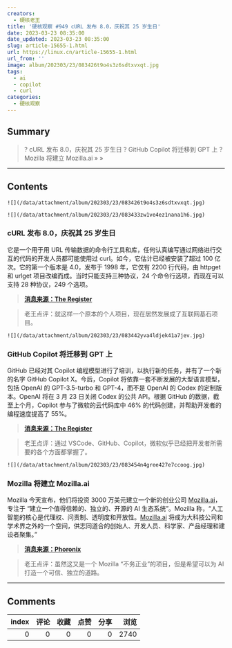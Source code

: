 ```yaml
---
creators:
  - 硬核老王
title: '硬核观察 #949 cURL 发布 8.0，庆祝其 25 岁生日'
date: 2023-03-23 08:35:00
date_updated: 2023-03-23 08:35:00
slug: article-15655-1.html
url: https://linux.cn/article-15655-1.html
url_from: ''
image: album/202303/23/083426t9o4s3z6sdtxvxqt.jpg
tags:
  - ai
  - copilot
  - curl
categories:
  - 硬核观察
---
```


## Summary

> ? cURL 发布 8.0，庆祝其 25 岁生日
> ? GitHub Copilot 将迁移到 GPT 上
> ? Mozilla 将建立 Mozilla.ai
> » 
> »

***

<!-- more -->

## Contents

`![](/data/attachment/album/202303/23/083426t9o4s3z6sdtxvxqt.jpg)`

`![](/data/attachment/album/202303/23/083433zw1ve4ez1nana1h6.jpg)`

### cURL 发布 8.0，庆祝其 25 岁生日

它是一个用于用 URL 传输数据的命令行工具和库，任何认真编写通过网络进行交互的代码的开发人员都可能使用过 curl。如今，它估计已经被安装了超过 100 亿次。它的第一个版本是 4.0，发布于 1998 年，它仅有 2200 行代码，由 httpget 和 urlget 项目改编而成。当时只能支持三种协议，24 个命令行选项，而现在可以支持 28 种协议，249 个选项。

> 
> **[消息来源：The Register](https://www.theregister.com/2023/03/21/curl_project_25)**
> 
> 
> 

> 
> 老王点评：就这样一个原本的个人项目，现在居然发展成了互联网基石项目。
> 
> 
> 

`![](/data/attachment/album/202303/23/083442yva4ldjek41a7jev.jpg)`

### GitHub Copilot 将迁移到 GPT 上

GitHub 已经对其 Copilot 编程模型进行了培训，以执行新的任务，并有了一个新的名字 GitHub Copilot X。今后，Copilot 将依靠一套不断发展的大型语言模型，包括 OpenAI 的 GPT-3.5-turbo 和 GPT-4，而不是 OpenAI 的 Codex 的定制版本。OpenAI 将在 3 月 23 日关闭 Codex 的公共 API。根据 GitHub 的数据，截至上个月，Copilot 参与了微软的云代码库中 46% 的代码创建，并帮助开发者的编程速度提高了 55%。

> 
> **[消息来源：The Register](https://www.theregister.com/2023/03/22/github_copilot_learns_new_tricks/)**
> 
> 
> 

> 
> 老王点评：通过 VSCode、GitHub、Copilot，微软似乎已经把开发者所需要的各个方面都掌握了。
> 
> 
> 

`![](/data/attachment/album/202303/23/083454n4gree427e7ccoog.jpg)`

### Mozilla 将建立 Mozilla.ai

Mozilla 今天宣布，他们将投资 3000 万美元建立一个新的创业公司 [Mozilla.ai](http://mozilla.ai/)，专注于 “建立一个值得信赖的、独立的、开源的 AI 生态系统”。Mozilla 称，“人工智能的核心是代理权、问责制、透明度和开放性。[Mozilla.ai](http://mozilla.ai/) 将成为大科技公司和学术界之外的一个空间，供志同道合的创始人、开发人员、科学家、产品经理和建设者聚集。”

> 
> **[消息来源：Phoronix](https://www.phoronix.com/news/Mozilla.ai)**
> 
> 
> 

> 
> 老王点评：虽然这又是一个 Mozilla “不务正业”的项目，但是希望可以为 AI 打造一个可信、独立的道路。
> 
> 
>

***

## Comments


|   index |   评论 |   收藏 |   点赞 |   分享 |   浏览 |
|--------:|-------:|-------:|-------:|-------:|-------:|
|       0 |      0 |      0 |      0 |      0 |   2740 |
